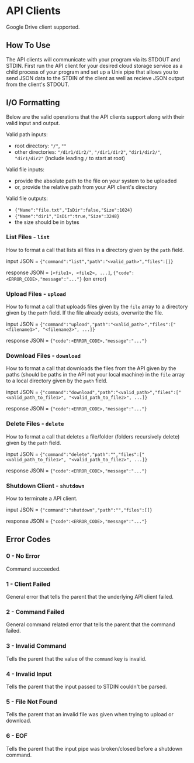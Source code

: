 # API Clients
Google Drive client supported.

## How To Use 
The API clients will communicate with your program via its STDOUT and STDIN. First run the API client for your desired cloud storage service as a child process of your program and set up a Unix pipe that allows you to send JSON data to the STDIN of the client as well as recieve JSON output from the client's STDOUT. 

## I/O Formatting
Below are the valid operations that the API clients support along with their valid input and output.

Valid path inputs:
- root directory: `"/"`, `""`
- other directories: `"/dir1/dir2/"`, `"/dir1/dir2"`, `"dir1/dir2/"`, `"dir1/dir2"` (include leading `/` to start at root)

Valid file inputs:
- provide the absolute path to the file on your system to be uploaded
- or, provide the relative path from your API client's directory

Valid file outputs:
- `{"Name":"file.txt","IsDir":false,"Size":1024}`
- `{"Name":"dir1","IsDir":true,"Size":3248}`
- the size should be in bytes

### List Files - `list`
How to format a call that lists all files in a directory given by the `path` field.

input JSON = `{"command":"list","path":"<valid_path>","files":[]}`

response JSON = `[<file1>, <file2>, ...]`, `{"code":<ERROR_CODE>,"message":"..."}` (on error)

### Upload Files - `upload`
How to format a call that uploads files given by the `file` array to a directory given by the `path` field. If the file already exists, overwrite the file.

input JSON = `{"command":"upload","path":"<valid_path>","files":["<filename1>", "<filename2>", ...]}`

response JSON = `{"code":<ERROR_CODE>,"message":"..."}`

### Download Files - `download`
How to format a call that downloads the files from the API given by the paths (should be paths in the API not your local machine) in the `file` array to a local directory given by the `path` field.

input JSON = `{"command":"download","path":"<valid_path>","files":["<valid_path_to_file1>", "<valid_path_to_file2>", ...]}`

response JSON = `{"code":<ERROR_CODE>,"message":"..."}`

### Delete Files - `delete`
How to format a call that deletes a file/folder (folders recursively delete) given by the `path` field.

input JSON = `{"command":"delete","path":"","files":["<valid_path_to_file1>", "<valid_path_to_file2>", ...]}`

response JSON = `{"code":<ERROR_CODE>,"message":"..."}`

### Shutdown Client - `shutdown`
How to terminate a API client.

input JSON = `{"command":"shutdown","path":"","files":[]}`

response JSON = `{"code":<ERROR_CODE>,"message":"..."}`

## Error Codes

### 0 - No Error
Command succeeded.

### 1 - Client Failed
General error that tells the parent that the underlying API client failed.

### 2 - Command Failed
General command related error that tells the parent that the command failed.

### 3 - Invalid Command
Tells the parent that the value of the `command` key is invalid.

### 4 - Invalid Input
Tells the parent that the input passed to STDIN couldn't be parsed.

### 5 - File Not Found
Tells the parent that an invalid file was given when trying to upload or download.

### 6 - EOF
Tells the parent that the input pipe was broken/closed before a shutdown command.
